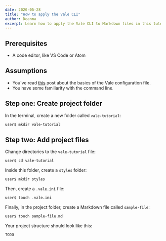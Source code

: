 ```yaml
---
date: 2020-05-28
title: "How to apply the Vale CLI"
author: Deanna 
excerpt: Learn how to apply the Vale CLI to Markdown files in this tutorial.
---
```


## Prerequisites

* A code editor, like VS Code or Atom

## Assumptions

* You've read [this](https://technicaltidbits.net/projects/config-vale/) post about the basics of the Vale configuration file.
* You have some familiarity with the command line.

## Step one: Create project folder

In the terminal, create a new folder called `vale-tutorial`:

```bash
user$ mkdir vale-tutorial
```

## Step two: Add project files

Change directories to the `vale-tutorial` file:

```bash
user$ cd vale-tutorial
```

Inside this folder, create a `styles` folder:

```bash
user$ mkdir styles
```

Then, create a `.vale.ini` file:

```bash
user$ touch .vale.ini
```

Finally, in the project folder, create a Markdown file called `sample-file`:

```bash
user$ touch sample-file.md
```

Your project structure should look like this:

```
TODO
```


